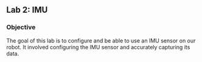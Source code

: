 ## Lab 2: IMU

### Objective
The goal of this lab is to configure and be able to use an IMU sensor on our robot. It involved configuring the IMU sensor and accurately capturing its data. 
